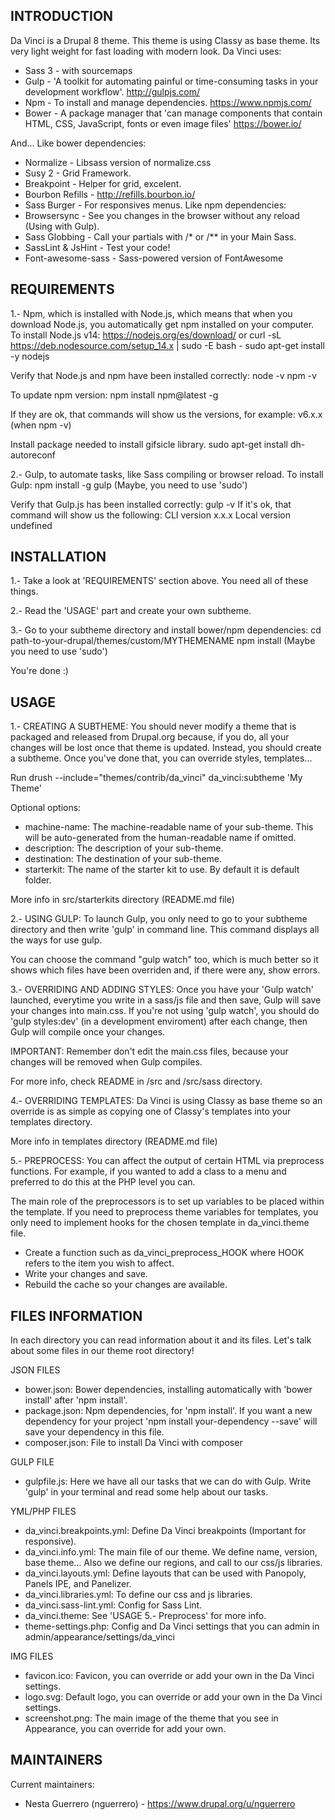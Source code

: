 INTRODUCTION
------------
Da Vinci is a Drupal 8 theme. This theme is using Classy as base theme.
Its very light weight for fast loading with modern look.
Da Vinci uses:
  - Sass 3 - with sourcemaps
  - Gulp - 'A toolkit for automating painful or time-consuming tasks in your
  development workflow'. http://gulpjs.com/
  - Npm - To install and manage dependencies. https://www.npmjs.com/
  - Bower - A package manager that 'can manage components that contain HTML,
  CSS, JavaScript, fonts or even image files' https://bower.io/

And...
Like bower dependencies:
  - Normalize - Libsass version of normalize.css
  - Susy 2 - Grid Framework.
  - Breakpoint - Helper for grid, excelent.
  - Bourbon Refills - http://refills.bourbon.io/
  - Sass Burger - For responsives menus.
Like npm dependencies:
  - Browsersync - See you changes in the browser without any reload
  (Using with Gulp).
  - Sass Globbing - Call your partials with /* or /** in your Main Sass.
  - SassLint & JsHint - Test your code!
  - Font-awesome-sass - Sass-powered version of FontAwesome


REQUIREMENTS
------------
1.- Npm, which is installed with Node.js, which means that when you download
Node.js, you automatically get npm installed on your computer.
  To install Node.js v14:
    https://nodejs.org/es/download/
      or
    curl -sL https://deb.nodesource.com/setup_14.x | sudo -E bash -
    sudo apt-get install -y nodejs

  Verify that Node.js and npm have been installed correctly:
    node -v
    npm -v

  To update npm version:
    npm install npm@latest -g

  If they are ok, that commands will show us the versions, for example:
  v6.x.x           (when npm -v)
  
  Install package needed to install gifsicle library.
    sudo apt-get install dh-autoreconf


2.- Gulp, to automate tasks, like Sass compiling or browser reload.
  To install Gulp:
    npm install -g gulp
    (Maybe, you need to use 'sudo')

  Verify that Gulp.js has been installed correctly:
    gulp -v
  If it's ok, that command will show us the following:
    CLI version x.x.x
    Local version undefined


INSTALLATION
------------
1.- Take a look at 'REQUIREMENTS' section above. You need all of these things.

2.- Read the 'USAGE' part and create your own subtheme.

3.- Go to your subtheme directory and install bower/npm dependencies:
  cd path-to-your-drupal/themes/custom/MYTHEMENAME
  npm install
  (Maybe you need to use 'sudo')

You're done :)


USAGE
-----
1.- CREATING A SUBTHEME:
You should never modify a theme that is packaged and released from Drupal.org
because, if you do, all your changes will be lost once that theme is updated.
Instead, you should create a subtheme. Once you've done that, you can override
styles, templates...

Run drush --include="themes/contrib/da_vinci" da_vinci:subtheme 'My Theme'

Optional options:
  - machine-name: The machine-readable name of your sub-theme. This will be
    auto-generated from the human-readable name if omitted.
  - description: The description of your sub-theme.
  - destination: The destination of your sub-theme.
  - starterkit: The name of the starter kit to use. By default it is default
    folder.

More info in src/starterkits directory (README.md file)


2.- USING GULP:
To launch Gulp, you only need to go to your subtheme directory and then write
'gulp' in command line.
This command displays all the ways for use gulp.

You can choose the command "gulp watch" too, which is much better so it shows
which files have been overriden and, if there were any, show errors.


3.- OVERRIDING AND ADDING STYLES:
Once you have your 'Gulp watch' launched, everytime you write in a sass/js file
and then save, Gulp will save your changes into main.css.
If you're not using 'gulp watch', you should do 'gulp styles:dev' (in a
development enviroment) after each change, then Gulp will compile once your
changes.

IMPORTANT: Remember don't edit the main.css files, because your changes will
be removed when Gulp compiles.

For more info, check README in /src and /src/sass directory.


4.- OVERRIDING TEMPLATES:
Da Vinci is using Classy as base theme so an override is as simple as copying
one of Classy's templates into your templates directory.

More info in templates directory (README.md file)


5.- PREPROCESS:
You can affect the output of certain HTML via preprocess functions. For example,
 if you wanted to add a class to a menu and preferred to do this at the PHP
 level you can.

The main role of the preprocessors is to set up variables to be placed within
the template. If you need to preprocess theme variables for templates, you only
need to implement hooks for the chosen template in da_vinci.theme file.
- Create a function such as da_vinci_preprocess_HOOK where HOOK refers to the
item you wish to affect.
- Write your changes and save.
- Rebuild the cache so your changes are available.


FILES INFORMATION
-----------------
In each directory you can read information about it and its files. Let's talk
about some files in our theme root directory!

JSON FILES
  - bower.json: Bower dependencies, installing automatically with 'bower
  install' after 'npm install'.
  - package.json: Npm dependencies, for 'npm install'. If you want a new
  dependency for your project 'npm install your-dependency --save' will save
  your dependency in this file.
  - composer.json: File to install Da Vinci with composer 

GULP FILE
  - gulpfile.js: Here we have all our tasks that we can do with Gulp. Write
  'gulp' in your terminal and read some help about our tasks.

YML/PHP FILES
  - da_vinci.breakpoints.yml: Define Da Vinci breakpoints (Important for
  responsive).
  - da_vinci.info.yml: The main file of our theme. We define name, version,
  base theme... Also we define our regions, and call to our css/js libraries.
  - da_vinci.layouts.yml: Define layouts that can be used with Panopoly, Panels
  IPE, and Panelizer.
  - da_vinci.libraries.yml: To define our css and js libraries.
  - da_vinci.sass-lint.yml: Config for Sass Lint.
  - da_vinci.theme: See 'USAGE 5.- Preprocess' for more info.
  - theme-settings.php: Config and Da Vinci settings that you can admin in
  admin/appearance/settings/da_vinci

IMG FILES
  - favicon.ico: Favicon, you can override or add your own in the Da Vinci
  settings.
  - logo.svg: Default logo, you can override or add your own in the Da Vinci
  settings.
  - screenshot.png: The main image of the theme that you see in Appearance,
  you can override for add your own.


MAINTAINERS
-----------
Current maintainers:
 * Nesta Guerrero (nguerrero) - https://www.drupal.org/u/nguerrero

